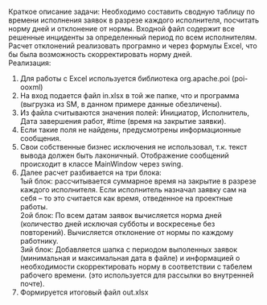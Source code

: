 Краткое описание задачи:
Необходимо составить сводную таблицу по времени исполнения заявок в разрезе каждого исполнителя, посчитать норму дней и отклонение от нормы. Входной файл содержит все решенные инциденты за определенный период по всем исполнителям. Расчет отклонений реализовать програмно и через формулы Excel, что бы была возможность скорректировать норму дней. <br/>
Реализация:<br/>
1. Для работы с Excel используется библиотека org.apache.poi (poi-ooxml) <br/>
2. На вход подается файл in.xlsx в той же папке, что и программа (выгрузка из SM, в данном примере данные обезличены).<br/>
3. Из файла считываются значения полей: Инициатор, Исполнитель, Дата завершения работ, #time (время на закрытие заявки).<br/>
4. Если такие поля не найдены, предусмотрены информационные сообщения.
5. Свои собственные бизнес исключения не использовал, т.к. текст вывода должен быть лаконичный. Отображение сообщений происходит в классе MainWindow через swing.<br/>
6. Далее расчет разбивается на три блока:<br/>
1ый блок: рассчитывается суммарное время на закрытие в разрезе каждого исполнителя. Если исполнитель назначал заявку сам на себя – то это считается как время, отведенное на проектные работы.<br/>
2ой блок: По всем датам заявок вычисляется норма дней (количество дней исключая субботы и воскресенье без повторений).
Вычисляется отклонение от нормы по каждому работнику.<br/>
3ий блок: Добавляется шапка с периодом выполенных заявок (минимальная и максимальная дата в файле) и информацией о необходимости скорректировать норму в соответствии с табелем рабочего времени. (это используется для рассылки во внутренней почте).<br/>
7. Формируется итоговый файл out.xlsx<br/>
